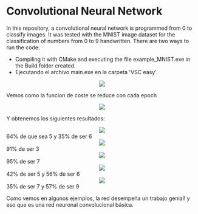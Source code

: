 # Convolutional Neural Network 
In this repository, a convolutional neural network is programmed from 0 to classify images.
It was tested with the MNIST image dataset for the classification of numbers from 0 to 9 handwritten.
There are two ways to run the code:
* Compiling it with CMake and executing the file example_MNIST.exe in the Build folder created.
* Ejecutando el archivo main.exe en la carpeta 'VSC easy'.

<div align="center"> <img src="https://github.com/danieldhats7/Convolutional-Neural-Network_cpp/blob/main/images/red.png">  </div>

Vemos como la funcion de coste se reduce con cada epoch

<div align="center"> <img src="https://github.com/danieldhats7/Convolutional-Neural-Network_cpp/blob/main/images/epoch.png">  </div>

Y obtenemos los siguientes resultados:

<div align="center"> <img src="https://github.com/danieldhats7/Convolutional-Neural-Network_cpp/blob/main/images/1.png">  </div>
64% de que sea 5 y 35% de ser 6
<div align="center"> <img src="https://github.com/danieldhats7/Convolutional-Neural-Network_cpp/blob/main/images/2.png">  </div>
91% de ser 3
<div align="center"> <img src="https://github.com/danieldhats7/Convolutional-Neural-Network_cpp/blob/main/images/3.png">  </div>
95% de ser 7
<div align="center"> <img src="https://github.com/danieldhats7/Convolutional-Neural-Network_cpp/blob/main/images/4.png">  </div>
42% de ser 5 y 56% de ser 6

<div align="center"> <img src="https://github.com/danieldhats7/Convolutional-Neural-Network_cpp/blob/main/images/5.png">  </div>
35% de ser 7 y 57% de ser 9

Como vemos en algunos ejemplos, la red desempeña un trabajo genial! y eso que es una red neuronal convolucional básica.